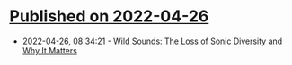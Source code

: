 # [Published on 2022-04-26](index.md)

* [2022-04-26, 08:34:21](https://news.ycombinator.com/item?id=31165250) - [Wild Sounds: The Loss of Sonic Diversity and Why It Matters](https://e360.yale.edu/features/wild-sounds-the-loss-of-sonic-diversity-and-why-it-matters)
